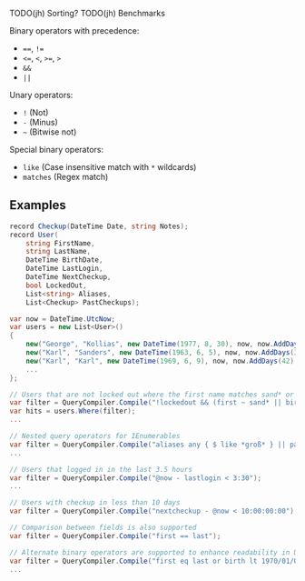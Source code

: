 TODO(jh) Sorting?
TODO(jh) Benchmarks

Binary operators with precedence:
* `==`, `!=`
* `<=`, `<`, `>=`, `>`
* `&&`
* `||`

Unary operators:
* `!` (Not)
* `-` (Minus)
* `~` (Bitwise not)

Special binary operators:
* `like` (Case insensitive match with `*` wildcards)
* `matches` (Regex match)

## Examples
```csharp
record Checkup(DateTime Date, string Notes);
record User(
    string FirstName,
    string LastName,
    DateTime BirthDate,
    DateTime LastLogin,
    DateTime NextCheckup,
    bool LockedOut,
    List<string> Aliases,
    List<Checkup> PastCheckups);

var now = DateTime.UtcNow;
var users = new List<User>()
{
    new("George", "Kollias", new DateTime(1977, 8, 30), now, now.AddDays(3), false, new() { "gkollias" }, ...),
    new("Karl", "Sanders", new DateTime(1963, 6, 5), now, now.AddDays(30), false, new() { "ksanders" }, ...),
    new("Karl", "Karl", new DateTime(1969, 6, 9), now, now.AddDays(42), false, new() { "karl der große", "kkarl" }, ...),
    ...
};

// Users that are not locked out where the first name matches sand* or the birthday is before 1970/01/01
var filter = QueryCompiler.Compile("!lockedout && (first ~ sand* || birth < 1970/01/01)");
var hits = users.Where(filter);
...

// Nested query operators for IEnumerables
var filter = QueryCompiler.Compile("aliases any { $ like *groß* } || pastcheckups all { Notes == \"\" || date < @now - 3:00:00 }");
...

// Users that logged in in the last 3.5 hours
var filter = QueryCompiler.Compile("@now - lastlogin < 3:30");
...

// Users with checkup in less than 10 days
var filter = QueryCompiler.Compile("nextcheckup - @now < 10:00:00:00");

// Comparison between fields is also supported
var filter = QueryCompiler.Compile("first == last");

// Alternate binary operators are supported to enhance readability in URLs
var filter = QueryCompiler.Compile("first eq last or birth lt 1970/01/01");
...
```
